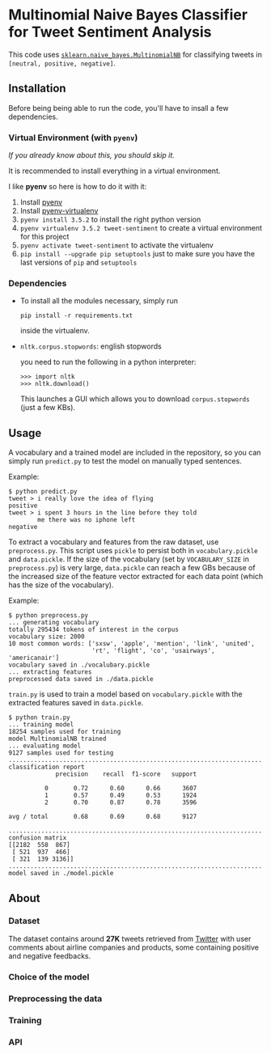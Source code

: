 # Multinomial Naive Bayes Classifier for Tweet Sentiment Analysis

This code uses [`sklearn.naive_bayes.MultinomialNB`](http://scikit-learn.org/stable/modules/generated/sklearn.naive_bayes.MultinomialNB.html)
for classifying tweets in `[neutral, positive, negative]`.

## Installation

Before being being able to run the code, you'll have to insall a few dependencies.

### Virtual Environment (with `pyenv`)

*If you already know about this, you should skip it.*

It is recommended to install everything in a virtual environment.

I like **pyenv** so here is how to do it with it:

1. Install [pyenv](https://github.com/yyuu/pyenv)
2. Install [pyenv-virtualenv](https://github.com/yyuu/pyenv-virtualenv)
3. `pyenv install 3.5.2` to install the right python version
4. `pyenv virtualenv 3.5.2 tweet-sentiment` to create a virtual environment for this project
5. `pyenv activate tweet-sentiment` to activate the virtualenv
6. `pip install --upgrade pip setuptools` just to make sure you have the last versions of `pip` and `setuptools`

### Dependencies

- To install all the modules necessary, simply run
  ```
  pip install -r requirements.txt
  ```
  inside the virtualenv.

- `nltk.corpus.stopwords`: english stopwords

  you need to run the following in a python interpreter:
  ```
  >>> import nltk
  >>> nltk.download()
  ```
  This launches a GUI which allows you to download `corpus.stopwords` (just a few KBs).

## Usage

A vocabulary and a trained model are included in the repository, so you can simply run `predict.py` to test the model on manually typed sentences.

Example:

```
$ python predict.py
tweet > i really love the idea of flying
positive
tweet > i spent 3 hours in the line before they told
        me there was no iphone left
negative
```

To extract a vocabulary and features from the raw dataset, use `preprocess.py`. This script uses `pickle` to persist both in `vocabulary.pickle` and `data.pickle`. If the size of the vocabulary (set by `VOCABULARY_SIZE` in `preprocess.py`) is very large, `data.pickle` can reach a few GBs because of the increased size of the feature vector extracted for each data point (which has the size of the vocabulary).

Example:
```
$ python preprocess.py 
... generating vocabulary
totally 295434 tokens of interest in the corpus
vocabulary size: 2000
10 most common words: ['sxsw', 'apple', 'mention', 'link', 'united', 
                       'rt', 'flight', 'co', 'usairways', 'americanair']
vocabulary saved in ./vocalubary.pickle
... extracting features
preprocessed data saved in ./data.pickle
```

`train.py` is used to train a model based on `vocabulary.pickle` with the extracted features saved in `data.pickle`.

```
$ python train.py 
... training model
18254 samples used for training
model MultinomialNB trained
... evaluating model
9127 samples used for testing
......................................................................
classification report
             precision    recall  f1-score   support

          0       0.72      0.60      0.66      3607
          1       0.57      0.49      0.53      1924
          2       0.70      0.87      0.78      3596

avg / total       0.68      0.69      0.68      9127

......................................................................
confusion matrix
[[2182  558  867]
 [ 521  937  466]
 [ 321  139 3136]]
......................................................................
model saved in ./model.pickle
```

## About

### Dataset

The dataset contains around **27K** tweets retrieved from
[Twitter](http://twitter.com) with user comments about airline companies and products, some containing positive and negative feedbacks.

### Choice of the model

### Preprocessing the data

### Training

### API